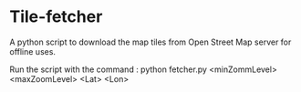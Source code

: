 # Tile-fetcher
A python script to download the map tiles from Open Street Map server for offline uses.

Run the script with the command : 
python fetcher.py \<minZommLevel> \<maxZoomLevel> \<Lat> \<Lon>
